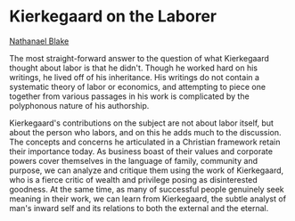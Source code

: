 # Kierkegaard on the Laborer

[Nathanael Blake](../bios/blake.md)

The most straight-forward answer to the question of what Kierkegaard thought
about labor is that he didn't. Though he worked hard on his writings, he lived
off of his inheritance. His writings do not contain a systematic theory of
labor or economics, and attempting to piece one together from various passages
in his work is complicated by the polyphonous nature of his authorship. 

Kierkegaard's contributions on the subject are not about labor itself, but
about the person who labors, and on this he adds much to the discussion. The
concepts and concerns he articulated in a Christian framework retain their
importance today. As business boast of their values and corporate powers cover
themselves in the language of family, community and purpose, we can analyze and
critique them using the work of Kierkegaard, who is a fierce critic of wealth
and privilege posing as disinterested goodness.
At the same time, as
many of successful people genuinely seek meaning in their work, we can learn from
Kierkegaard, the subtle analyst of man's inward self and its relations to both
the external and the eternal.

